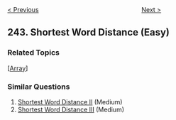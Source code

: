 <!--|This file generated by command(leetcode description); DO NOT EDIT.    |-->
<!--+----------------------------------------------------------------------+-->
<!--|@author    openset <openset.wang@gmail.com>                           |-->
<!--|@link      https://github.com/openset                                 |-->
<!--|@home      https://github.com/openset/leetcode                        |-->
<!--+----------------------------------------------------------------------+-->

[< Previous](https://github.com/openset/leetcode/tree/master/problems/valid-anagram "Valid Anagram")
　　　　　　　　　　　　　　　　
[Next >](https://github.com/openset/leetcode/tree/master/problems/shortest-word-distance-ii "Shortest Word Distance II")

## 243. Shortest Word Distance (Easy)



### Related Topics
  [[Array](https://github.com/openset/leetcode/tree/master/tag/array/README.md)]

### Similar Questions
  1. [Shortest Word Distance II](https://github.com/openset/leetcode/tree/master/problems/shortest-word-distance-ii) (Medium)
  1. [Shortest Word Distance III](https://github.com/openset/leetcode/tree/master/problems/shortest-word-distance-iii) (Medium)

